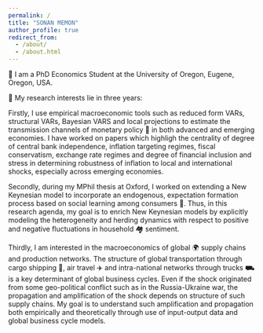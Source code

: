 ```yaml
---
permalink: /
title: "SONAN MEMON"
author_profile: true
redirect_from: 
  - /about/
  - /about.html
---
```


👋 I am a PhD Economics Student at the University of Oregon, Eugene, Oregon, USA.

🔬 My research interests lie in three years:

Firstly, I use empirical macroeconomic tools such as reduced form VARs, structural VARs, Bayesian VARS and local projections to estimate the transmission channels of monetary policy 🏦 in both advanced and emerging economies. I have worked on papers which highligh the centrality of degree of central bank independence, inflation targeting regimes, fiscal conservatism, exchange rate regimes and degree of financial inclusion and stress in determining robustness of inflation to local and international shocks, especially across emerging economies.

Secondly, during my MPhil thesis at Oxford, I worked on extending a New Keynesian model to incorporate an endogenous, expectation formation process based on 
social learning among consumers 👬. Thus, in this research agenda, my goal is to enrich New Keynesian models by explicitly modeling the heterogeneity and 
herding dynamics with respect to positive and negative fluctuations in household 🏘️ sentiment.

Thirdly, I am interested in the macroeconomics of global 🌍 supply chains and production networks. The structure of global transportation through cargo shipping 🚢, air travel ✈️ and intra-national networks through trucks ⛟ is a key determinant of global business cycles. Even if the shock originated from some geo-political conflict such as in the Russia-Ukraine war, the propagation and amplification of the shock depends on structure of such supply chains. My goal is to understand such amplification and propagation both empirically and theoretically through use of input-output data and global business cycle models.









